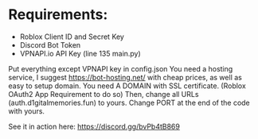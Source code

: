 # Requirements:
- Roblox Client ID and Secret Key
- Discord Bot Token
- VPNAPI.io API Key (line 135 main.py)

Put everything except VPNAPI key in config.json
You need a hosting service, I suggest https://bot-hosting.net/ with cheap prices, as well as easy to setup domain.
You need A DOMAIN with SSL certificate. (Roblox OAuth2 App Requirement to do so)
Then, change all URLs (auth.d1gitalmemories.fun) to yours.
Change PORT at the end of the code with yours.

See it in action here:
https://discord.gg/bvPb4tB869

